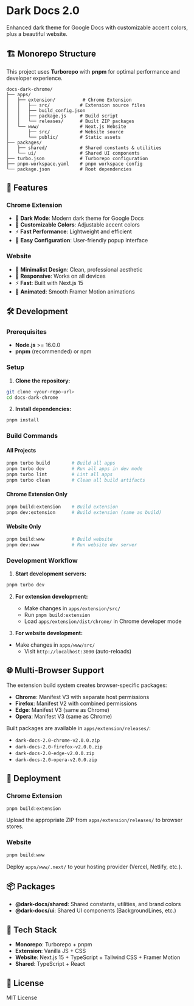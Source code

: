 # Dark Docs 2.0

Enhanced dark theme for Google Docs with customizable accent colors, plus a beautiful website.

## 🏗️ Monorepo Structure

This project uses **Turborepo** with **pnpm** for optimal performance and developer experience.

```
docs-dark-chrome/
├── apps/
│   ├── extension/          # Chrome Extension
│   │   ├── src/           # Extension source files
│   │   ├── build_config.json
│   │   ├── package.js     # Build script
│   │   └── releases/      # Built ZIP packages
│   └── www/               # Next.js Website
│       ├── src/           # Website source
│       └── public/        # Static assets
├── packages/
│   ├── shared/            # Shared constants & utilities
│   └── ui/                # Shared UI components
├── turbo.json             # Turborepo configuration
├── pnpm-workspace.yaml    # pnpm workspace config
└── package.json           # Root dependencies
```

## 🚀 Features

### Chrome Extension

- 🌙 **Dark Mode**: Modern dark theme for Google Docs
- 🎨 **Customizable Colors**: Adjustable accent colors
- ⚡ **Fast Performance**: Lightweight and efficient
- 🔧 **Easy Configuration**: User-friendly popup interface

### Website

- 🎯 **Minimalist Design**: Clean, professional aesthetic
- 📱 **Responsive**: Works on all devices
- ⚡ **Fast**: Built with Next.js 15
- 🎨 **Animated**: Smooth Framer Motion animations

## 🛠️ Development

### Prerequisites

- **Node.js** >= 16.0.0
- **pnpm** (recommended) or npm

### Setup

1. **Clone the repository:**

```bash
git clone <your-repo-url>
cd docs-dark-chrome
```

2. **Install dependencies:**

```bash
pnpm install
```

### Build Commands

#### All Projects

```bash
pnpm turbo build        # Build all apps
pnpm turbo dev          # Run all apps in dev mode
pnpm turbo lint         # Lint all apps
pnpm turbo clean        # Clean all build artifacts
```

#### Chrome Extension Only

```bash
pnpm build:extension    # Build extension
pnpm dev:extension      # Build extension (same as build)
```

#### Website Only

```bash
pnpm build:www          # Build website
pnpm dev:www            # Run website dev server
```

### Development Workflow

1. **Start development servers:**

```bash
pnpm turbo dev
```

2. **For extension development:**
   - Make changes in `apps/extension/src/`
   - Run `pnpm build:extension`
   - Load `apps/extension/dist/chrome/` in Chrome developer mode

3. **For website development:**
- Make changes in `apps/www/src/`
   - Visit `http://localhost:3000` (auto-reloads)

## 🌐 Multi-Browser Support

The extension build system creates browser-specific packages:

- **Chrome**: Manifest V3 with separate host permissions
- **Firefox**: Manifest V2 with combined permissions
- **Edge**: Manifest V3 (same as Chrome)
- **Opera**: Manifest V3 (same as Chrome)

Built packages are available in `apps/extension/releases/`:

- `dark-docs-2.0-chrome-v2.0.0.zip`
- `dark-docs-2.0-firefox-v2.0.0.zip`
- `dark-docs-2.0-edge-v2.0.0.zip`
- `dark-docs-2.0-opera-v2.0.0.zip`

## 🚀 Deployment

### Chrome Extension

```bash
pnpm build:extension
```

Upload the appropriate ZIP from `apps/extension/releases/` to browser stores.

### Website

```bash
pnpm build:www
```

Deploy `apps/www/.next/` to your hosting provider (Vercel, Netlify, etc.).

## 📦 Packages

- **@dark-docs/shared**: Shared constants, utilities, and brand colors
- **@dark-docs/ui**: Shared UI components (BackgroundLines, etc.)

## 🔧 Tech Stack

- **Monorepo**: Turborepo + pnpm
- **Extension**: Vanilla JS + CSS
- **Website**: Next.js 15 + TypeScript + Tailwind CSS + Framer Motion
- **Shared**: TypeScript + React

## 📄 License

MIT License
